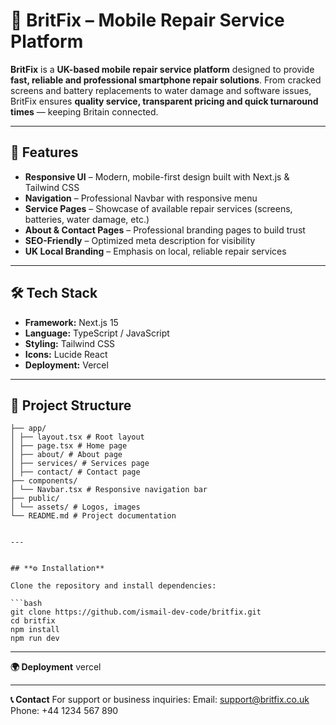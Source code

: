 # 📱 BritFix – Mobile Repair Service Platform

**BritFix** is a **UK-based mobile repair service platform** designed to provide **fast, reliable and professional smartphone repair solutions**. From cracked screens and battery replacements to water damage and software issues, BritFix ensures **quality service, transparent pricing and quick turnaround times** — keeping Britain connected.

---

## 🚀 Features

- **Responsive UI** – Modern, mobile-first design built with Next.js & Tailwind CSS  
- **Navigation** – Professional Navbar with responsive menu  
- **Service Pages** – Showcase of available repair services (screens, batteries, water damage, etc.)  
- **About & Contact Pages** – Professional branding pages to build trust  
- **SEO-Friendly** – Optimized meta description for visibility  
- **UK Local Branding** – Emphasis on local, reliable repair services  

---

## 🛠️ Tech Stack

- **Framework:** Next.js 15  
- **Language:** TypeScript / JavaScript  
- **Styling:** Tailwind CSS  
- **Icons:** Lucide React  
- **Deployment:** Vercel   

---

## 📂 Project Structure

```britfix/
├── app/
│ ├── layout.tsx # Root layout
│ ├── page.tsx # Home page
│ ├── about/ # About page
│ ├── services/ # Services page
│ ├── contact/ # Contact page
├── components/
│ └── Navbar.tsx # Responsive navigation bar
├── public/
│ └── assets/ # Logos, images
└── README.md # Project documentation


---


## **⚙️ Installation**

Clone the repository and install dependencies:

```bash
git clone https://github.com/ismail-dev-code/britfix.git
cd britfix
npm install
npm run dev

```
---


**🌍 Deployment**
vercel


---


**📞 Contact**
For support or business inquiries:
Email: support@britfix.co.uk
Phone: +44 1234 567 890

